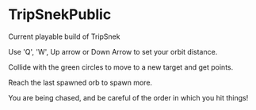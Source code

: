 # TripSnekPublic
Current playable build of TripSnek

Use 'Q', 'W', Up arrow or Down Arrow to set your orbit distance.

Collide with the green circles to move to a new target and get points.

Reach the last spawned orb to spawn more.

You are being chased, and be careful of the order in which you hit things!
